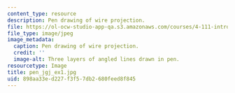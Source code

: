 ```yaml
---
content_type: resource
description: Pen drawing of wire projection.
file: https://ol-ocw-studio-app-qa.s3.amazonaws.com/courses/4-111-introduction-to-architecture-environmental-design-spring-2014/898aa33ed227f3f57db2680feed8f845_pen_jgj_ex1.jpg
file_type: image/jpeg
image_metadata:
  caption: Pen drawing of wire projection.
  credit: ''
  image-alt: Three layers of angled lines drawn in pen.
resourcetype: Image
title: pen_jgj_ex1.jpg
uid: 898aa33e-d227-f3f5-7db2-680feed8f845
---
```

